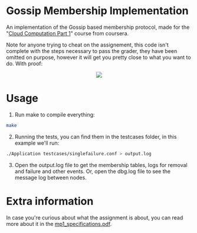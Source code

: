 # Gossip Membership Implementation
An implementation of the Gossip based membership protocol, made for the "<a href="https://www.coursera.org/learn/cloud-computing?specialization=cloud-computing">Cloud Computation Part 1</a>" course from coursera. 

Note for anyone trying to cheat on the assignement, this code isn't complete with the steps necessary to pass the grader, they have been omitted on purpose, however it will get you pretty close to what you want to do. With proof: 
<p align="center">
<img src="https://github.com/ImmortalBoi/Gossip-membership/assets/54212167/f0814a61-c956-4c69-9a99-f9951b3794b8"> 
</p>


# Usage

1. Run make to compile everything:
  ```bash
make
  ```
2. Running the tests, you can find them in the testcases folder, in this example we'll run:
  ```bash
./Application testcases/singlefailure.conf > output.log 
  ```
3. Open the output.log file to get the membership tables, logs for removal and failure and other events. Or, open the dbg.log file to see the message log between nodes.

# Extra information

In case you're curious about what the assignment is about, you can read more about it in the <a href="https://github.com/ImmortalBoi/Gossip-membership/blob/main/mp1_specifications.pdf">mp1_specifications.pdf</a>.
